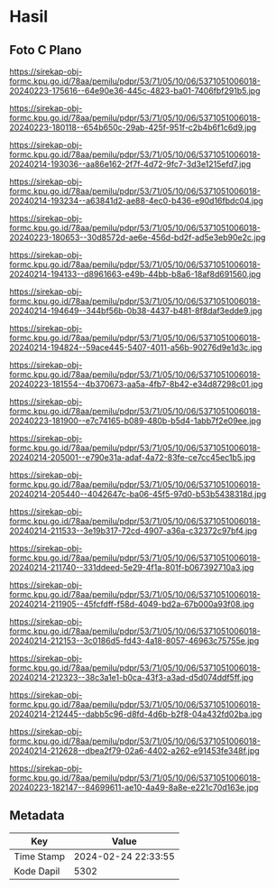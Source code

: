 # Hasil

## Foto C Plano

https://sirekap-obj-formc.kpu.go.id/78aa/pemilu/pdpr/53/71/05/10/06/5371051006018-20240223-175616--64e90e36-445c-4823-ba01-7406fbf291b5.jpg

https://sirekap-obj-formc.kpu.go.id/78aa/pemilu/pdpr/53/71/05/10/06/5371051006018-20240223-180118--654b650c-29ab-425f-951f-c2b4b6f1c6d9.jpg

https://sirekap-obj-formc.kpu.go.id/78aa/pemilu/pdpr/53/71/05/10/06/5371051006018-20240214-193036--aa86e162-2f7f-4d72-9fc7-3d3e1215efd7.jpg

https://sirekap-obj-formc.kpu.go.id/78aa/pemilu/pdpr/53/71/05/10/06/5371051006018-20240214-193234--a63841d2-ae88-4ec0-b436-e90d16fbdc04.jpg

https://sirekap-obj-formc.kpu.go.id/78aa/pemilu/pdpr/53/71/05/10/06/5371051006018-20240223-180653--30d8572d-ae6e-456d-bd2f-ad5e3eb90e2c.jpg

https://sirekap-obj-formc.kpu.go.id/78aa/pemilu/pdpr/53/71/05/10/06/5371051006018-20240214-194133--d8961663-e49b-44bb-b8a6-18af8d691560.jpg

https://sirekap-obj-formc.kpu.go.id/78aa/pemilu/pdpr/53/71/05/10/06/5371051006018-20240214-194649--344bf56b-0b38-4437-b481-8f8daf3edde9.jpg

https://sirekap-obj-formc.kpu.go.id/78aa/pemilu/pdpr/53/71/05/10/06/5371051006018-20240214-194824--59ace445-5407-4011-a56b-90276d9e1d3c.jpg

https://sirekap-obj-formc.kpu.go.id/78aa/pemilu/pdpr/53/71/05/10/06/5371051006018-20240223-181554--4b370673-aa5a-4fb7-8b42-e34d87298c01.jpg

https://sirekap-obj-formc.kpu.go.id/78aa/pemilu/pdpr/53/71/05/10/06/5371051006018-20240223-181900--e7c74165-b089-480b-b5d4-1abb7f2e09ee.jpg

https://sirekap-obj-formc.kpu.go.id/78aa/pemilu/pdpr/53/71/05/10/06/5371051006018-20240214-205001--e790e31a-adaf-4a72-83fe-ce7cc45ec1b5.jpg

https://sirekap-obj-formc.kpu.go.id/78aa/pemilu/pdpr/53/71/05/10/06/5371051006018-20240214-205440--4042647c-ba06-45f5-97d0-b53b5438318d.jpg

https://sirekap-obj-formc.kpu.go.id/78aa/pemilu/pdpr/53/71/05/10/06/5371051006018-20240214-211533--3e19b317-72cd-4907-a36a-c32372c97bf4.jpg

https://sirekap-obj-formc.kpu.go.id/78aa/pemilu/pdpr/53/71/05/10/06/5371051006018-20240214-211740--331ddeed-5e29-4f1a-801f-b067392710a3.jpg

https://sirekap-obj-formc.kpu.go.id/78aa/pemilu/pdpr/53/71/05/10/06/5371051006018-20240214-211905--45fcfdff-f58d-4049-bd2a-67b000a93f08.jpg

https://sirekap-obj-formc.kpu.go.id/78aa/pemilu/pdpr/53/71/05/10/06/5371051006018-20240214-212153--3c0186d5-fd43-4a18-8057-46963c75755e.jpg

https://sirekap-obj-formc.kpu.go.id/78aa/pemilu/pdpr/53/71/05/10/06/5371051006018-20240214-212323--38c3a1e1-b0ca-43f3-a3ad-d5d074ddf5ff.jpg

https://sirekap-obj-formc.kpu.go.id/78aa/pemilu/pdpr/53/71/05/10/06/5371051006018-20240214-212445--dabb5c96-d8fd-4d6b-b2f8-04a432fd02ba.jpg

https://sirekap-obj-formc.kpu.go.id/78aa/pemilu/pdpr/53/71/05/10/06/5371051006018-20240214-212628--dbea2f79-02a6-4402-a262-e91453fe348f.jpg

https://sirekap-obj-formc.kpu.go.id/78aa/pemilu/pdpr/53/71/05/10/06/5371051006018-20240223-182147--84699611-ae10-4a49-8a8e-e221c70d163e.jpg


## Metadata

| Key        | Value               |
| ---------- | ------------------- |
| Time Stamp | 2024-02-24 22:33:55 |
| Kode Dapil | 5302                |



